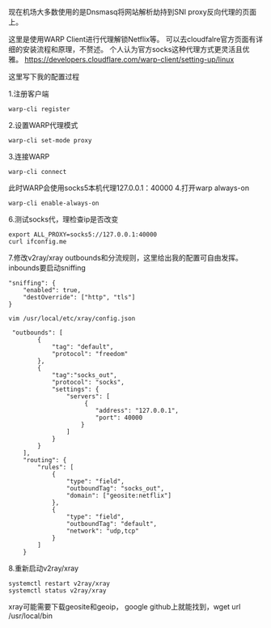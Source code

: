 现在机场大多数使用的是Dnsmasq将网站解析劫持到SNI proxy反向代理的页面上。

这里是使用WARP Client进行代理解锁Netflix等。
可以去cloudfalre官方页面有详细的安装流程和原理，不赘述。
个人认为官方socks这种代理方式更灵活且优雅。
https://developers.cloudflare.com/warp-client/setting-up/linux

这里写下我的配置过程

1.注册客户端
```
warp-cli register
```
2.设置WARP代理模式
```
warp-cli set-mode proxy
```
3.连接WARP
```
warp-cli connect
```
此时WARP会使用socks5本机代理127.0.0.1：40000
4.打开warp always-on
```
warp-cli enable-always-on
```
6.测试socks代，理检查ip是否改变
```
export ALL_PROXY=socks5://127.0.0.1:40000
curl ifconfig.me
```
7.修改v2ray/xray outbounds和分流规则，这里给出我的配置可自由发挥。
inbounds要启动sniffing
```
"sniffing": {
    "enabled": true,
    "destOverride": ["http", "tls"]
}
```
```
vim /usr/local/etc/xray/config.json
```
```
 "outbounds": [
        {
            "tag": "default",
            "protocol": "freedom"
        },
        {
            "tag":"socks_out",
            "protocol": "socks",
            "settings": {
                "servers": [
                     {
                        "address": "127.0.0.1",
                        "port": 40000
                    }
                ]
            }
        }
    ],
    "routing": {
        "rules": [
            {
                "type": "field",
                "outboundTag": "socks_out",
                "domain": ["geosite:netflix"]
            },
            {
                "type": "field",
                "outboundTag": "default",
                "network": "udp,tcp"
            }
        ]
    }
```
8.重新启动v2ray/xray
```
systemctl restart v2ray/xray
systemctl status v2ray/xray
```
xray可能需要下载geosite和geoip，
google github上就能找到，wget url /usr/local/bin

